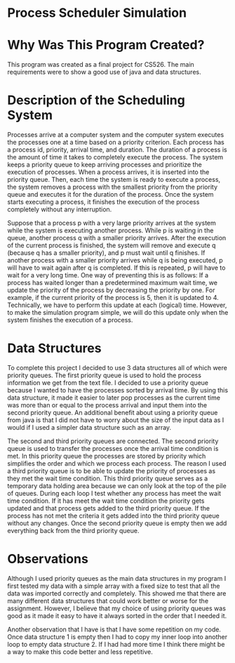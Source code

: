 # Process Scheduler Simulation

# Why Was This Program Created?

This program was created as a final project for CS526. The main requirements 
were to show a good use of java and data structures.

# Description of the Scheduling System

Processes arrive at a computer system and the computer system executes the processes one at
a time based on a priority criterion. Each process has a process id, priority, arrival time, and
duration. The duration of a process is the amount of time it takes to completely execute the
process. The system keeps a priority queue to keep arriving processes and prioritize the
execution of processes. When a process arrives, it is inserted into the priority queue. Then,
each time the system is ready to execute a process, the system removes a process with the
smallest priority from the priority queue and executes it for the duration of the process. Once
the system starts executing a process, it finishes the execution of the process completely
without any interruption.

Suppose that a process p with a very large priority arrives at the system while the system is
executing another process. While p is waiting in the queue, another process q with a smaller
priority arrives. After the execution of the current process is finished, the system will remove
and execute q (because q has a smaller priority), and p must wait until q finishes. If another
process with a smaller priority arrives while q is being executed, p will have to wait again
after q is completed. If this is repeated, p will have to wait for a very long time. One way of
preventing this is as follows: If a process has waited longer than a predetermined maximum
wait time, we update the priority of the process by decreasing the priority by one. For
example, if the current priority of the process is 5, then it is updated to 4. Technically, we
have to perform this update at each (logical) time. However, to make the simulation program
simple, we will do this update only when the system finishes the execution of a process.

# Data Structures

To complete this project I decided to use 3 data structures all of which were priority queues. The first priority queue is used to hold the process information we get from the text file. I decided to use a priority queue because I wanted to have the processes sorted by arrival time. By using this data structure, it made it easier to later pop processes as the current time was more than or equal to the process arrival and input them into the second priority queue. An additional benefit about using a priority queue from java is that I did not have to worry about the size of the input data as I would if I used a simpler data structure such as an array.

The second and third priority queues are connected. The second priority queue is used to transfer the processes once the arrival time condition is met. In this priority queue the processes are stored by priority which simplifies the order and which we process each process.
The reason I used a third priority queue is to be able to update the priority of processes as they met the wait time condition. This third priority queue serves as a temporary data holding area because we can only look at the top of the pile of queues. During each loop I test whether any process has meet the wait time condition. If it has meet the wait time condition the priority gets updated and that process gets added to the third priority queue. If the process has not met the criteria it gets added into the third priority queue without any changes. Once the second priority queue is empty then we add everything back from the third priority queue.

# Observations

Although I used priority queues as the main data structures in my program I first tested my data with a simple array with a fixed size to test that all the data was imported correctly and completely. This showed me that there are many different data structures that could work better or worse for the assignment. However, I believe that my choice of using priority queues was good as it made it easy to have it always sorted in the order that I needed it.

Another observation that I have is that I have some repetition on my code. Once data structure 1 is empty then I had to copy my inner loop into another loop to empty data structure 2. If I had had more time I think there might be a way to make this code better and less repetitive.
